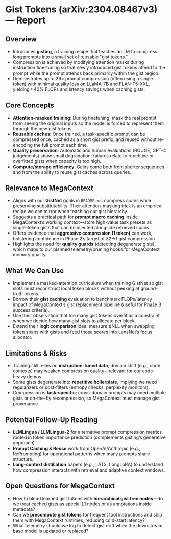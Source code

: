 # Gist Tokens (arXiv:2304.08467v3) — Report

## Overview
- Introduces **gisting**, a training recipe that teaches an LM to compress long
  prompts into a small set of reusable "gist tokens."
- Compression is achieved by modifying attention masks during instruction
  fine-tuning so that newly introduced gist tokens attend to the prompt while
  the prompt attends back primarily within the gist region.
- Demonstrates up to 26× prompt compression (often using a single token) with
  minimal quality loss on LLaMA-7B and FLAN-T5-XXL, yielding ≈40% FLOPs and
  latency savings when caching gists.

## Core Concepts
- **Attention-masked training**: During finetuning, mask the real prompt from
  seeing the original inputs so the model is forced to represent them through
  the new gist tokens.
- **Reusable caches**: Once trained, a task-specific prompt can be compressed
  once, cached as a short gist prefix, and reused without re-encoding the full
  prompt each time.
- **Quality preservation**: Automatic and human evaluations (ROUGE, GPT-4
  judgements) show small degradation; failures relate to repetitive or
  overfitted gists when capacity is too high.
- **Compute/storage efficiency**: Gains come both from shorter sequences and
  from the ability to reuse gist caches across queries.

## Relevance to MegaContext
- Aligns with our **GistNet** goals in `README.md`: compress spans while
  preserving substitutability. Their attention-masking trick is an empirical
  recipe we can mirror when teaching our gist hierarchy.
- Suggests a practical path for **prompt macro caching** inside MegaContext’s
  working context—store high-value task presets as single-token gists that can
  be injected alongside retrieved spans.
- Offers evidence that **aggressive compression (1 token)** can work, bolstering
  confidence in Phase 2’s target of 32→1 gist compression.
- Highlights the need for **quality guards** (detecting degenerate gists), which
  maps to our planned telemetry/pruning hooks for MegaContext memory quality.

## What We Can Use
- Implement a masked-attention curriculum when training GistNet so gist slots
  must reconstruct local token blocks without peeking at ground-truth tokens.
- Borrow their **gist caching** evaluation to benchmark FLOPs/latency impact of
  MegaContext’s gist replacement pipeline (useful for Phase 3 success criteria).
- Use their observation that too many gist tokens overfit as a constraint when
  we decide how many gist slots to allocate per block.
- Extend their **logit comparison** idea: measure ΔNLL when swapping token spans
  with gists and feed those scores into LensNet’s focus allocator.

## Limitations & Risks
- Training still relies on **instruction-tuned data**; domain shift (e.g., code
  contexts) may weaken compression quality—relevant for our code-heavy demos.
- Some gists degenerate into **repetitive boilerplate**, implying we need
  regularizers or post-filters (entropy checks, perplexity monitors).
- Compression is **task-specific**; cross-domain prompts may need multiple gists
  or on-the-fly recompression, so MegaContext must manage gist provenance.

## Potential Follow-Up Reading
- **LLMLingua / LLMLingua-2** for alternative prompt compression metrics rooted
  in token importance prediction (complements gisting’s generative approach).
- **Prompt Caching & Reuse** work from OpenAI/Anthropic (e.g., RePrompting) for
  operational patterns when many prompts share structure.
- **Long-context distillation** papers (e.g., LATS, LongLoRA) to understand how
  compression interacts with retrieval and adaptive context windows.

## Open Questions for MegaContext
- How to blend learned gist tokens with **hierarchical gist tree nodes**—do we
  treat cached gists as special L1 nodes or as annotations inside metadata?
- Can we **precompute gist tokens** for frequent tool instructions and ship them
  with MegaContext runtimes, reducing cold-start latency?
- What telemetry should we log to detect gist drift when the downstream base
  model is updated or replaced?
